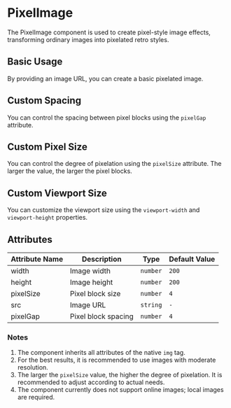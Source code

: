 # PixelImage

The PixelImage component is used to create pixel-style image effects, transforming ordinary images into pixelated retro styles.

## Basic Usage

By providing an image URL, you can create a basic pixelated image.

<demo vue="../demo/pixelImage/basic.vue" github="https://github.com/Onion-L/onionl-ui/tree/main/packages/components/pixelImage" />

## Custom Spacing

You can control the spacing between pixel blocks using the `pixelGap` attribute.

<demo vue="../demo/pixelImage/gap.vue" github="https://github.com/Onion-L/onionl-ui/tree/main/packages/components/pixelImage" />

## Custom Pixel Size

You can control the degree of pixelation using the `pixelSize` attribute. The larger the value, the larger the pixel blocks.

<demo vue="../demo/pixelImage/size.vue" github="https://github.com/Onion-L/onionl-ui/tree/main/packages/components/pixelImage" />

## Custom Viewport Size

You can customize the viewport size using the `viewport-width` and `viewport-height` properties.

<demo vue="../demo/pixelImage/viewport.vue" github="https://github.com/Onion-L/onionl-ui/tree/main/packages/components/pixelImage" />

## Attributes

| Attribute Name | Description | Type | Default Value |
| --- | --- | --- | --- |
| width | Image width | `number` | `200` |
| height | Image height | `number` | `200` |
| pixelSize | Pixel block size | `number` | `4` |
| src | Image URL | `string` | `-` |
| pixelGap | Pixel block spacing | `number` | `4` |

### Notes

1. The component inherits all attributes of the native `img` tag.
2. For the best results, it is recommended to use images with moderate resolution.
3. The larger the `pixelSize` value, the higher the degree of pixelation. It is recommended to adjust according to actual needs.
4. The component currently does not support online images; local images are required.
